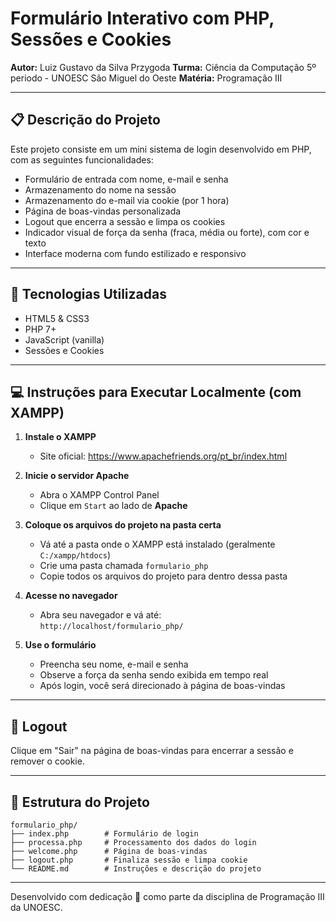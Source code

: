 # Formulário Interativo com PHP, Sessões e Cookies

**Autor:** Luiz Gustavo da Silva Przygoda 
**Turma:** Ciência da Computação 5º periodo - UNOESC São Miguel do Oeste 
**Matéria:** Programação III

---

## 📋 Descrição do Projeto

Este projeto consiste em um mini sistema de login desenvolvido em PHP, com as seguintes funcionalidades:

- Formulário de entrada com nome, e-mail e senha
- Armazenamento do nome na sessão
- Armazenamento do e-mail via cookie (por 1 hora)
- Página de boas-vindas personalizada
- Logout que encerra a sessão e limpa os cookies
- Indicador visual de força da senha (fraca, média ou forte), com cor e texto
- Interface moderna com fundo estilizado e responsivo

---

## 🧰 Tecnologias Utilizadas

- HTML5 & CSS3
- PHP 7+
- JavaScript (vanilla)
- Sessões e Cookies

---

## 💻 Instruções para Executar Localmente (com XAMPP)

1. **Instale o XAMPP**
   - Site oficial: https://www.apachefriends.org/pt_br/index.html

2. **Inicie o servidor Apache**
   - Abra o XAMPP Control Panel
   - Clique em `Start` ao lado de **Apache**

3. **Coloque os arquivos do projeto na pasta certa**
   - Vá até a pasta onde o XAMPP está instalado (geralmente `C:/xampp/htdocs`)
   - Crie uma pasta chamada `formulario_php`
   - Copie todos os arquivos do projeto para dentro dessa pasta

4. **Acesse no navegador**
   - Abra seu navegador e vá até:  
     `http://localhost/formulario_php/`

5. **Use o formulário**
   - Preencha seu nome, e-mail e senha
   - Observe a força da senha sendo exibida em tempo real
   - Após login, você será direcionado à página de boas-vindas

---

## 🚪 Logout

Clique em "Sair" na página de boas-vindas para encerrar a sessão e remover o cookie.

---

## 📂 Estrutura do Projeto

```
formulario_php/
├── index.php        # Formulário de login
├── processa.php     # Processamento dos dados do login
├── welcome.php      # Página de boas-vindas
├── logout.php       # Finaliza sessão e limpa cookie
└── README.md        # Instruções e descrição do projeto
```

---

Desenvolvido com dedicação 💜 como parte da disciplina de Programação III da UNOESC.

